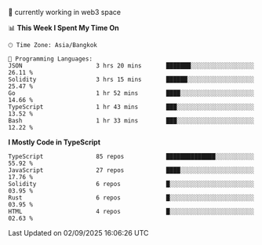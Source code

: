 🔭 currently working in web3 space

<!--START_SECTION:waka-->
📊 **This Week I Spent My Time On** 

```text
🕑︎ Time Zone: Asia/Bangkok

💬 Programming Languages: 
JSON                     3 hrs 20 mins       ███████░░░░░░░░░░░░░░░░░░   26.11 % 
Solidity                 3 hrs 15 mins       ██████░░░░░░░░░░░░░░░░░░░   25.47 % 
Go                       1 hr 52 mins        ████░░░░░░░░░░░░░░░░░░░░░   14.66 % 
TypeScript               1 hr 43 mins        ███░░░░░░░░░░░░░░░░░░░░░░   13.52 % 
Bash                     1 hr 33 mins        ███░░░░░░░░░░░░░░░░░░░░░░   12.22 % 
```

**I Mostly Code in TypeScript** 

```text
TypeScript               85 repos            ██████████████░░░░░░░░░░░   55.92 % 
JavaScript               27 repos            ████░░░░░░░░░░░░░░░░░░░░░   17.76 % 
Solidity                 6 repos             █░░░░░░░░░░░░░░░░░░░░░░░░   03.95 % 
Rust                     6 repos             █░░░░░░░░░░░░░░░░░░░░░░░░   03.95 % 
HTML                     4 repos             █░░░░░░░░░░░░░░░░░░░░░░░░   02.63 % 
```




 Last Updated on 02/09/2025 16:06:26 UTC
<!--END_SECTION:waka-->

